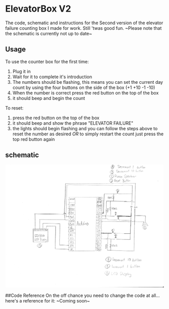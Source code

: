 # ElevatorBox V2
The code, schematic and instructions for the Second version of the elevator failure counting box I made for work. Still 'twas good fun.
~Please note that the schematic is currently not up to date~

## Usage
To use the counter box for the first time:
1. Plug it in
2. Wait for it to complete it's introduction
3. The numbers should be flashing, this means you can set the current day count by using the four buttons on the side of the box (+1 +10 -1 -10)
4. When the number is correct press the red button on the top of the box
5. it should beep and begin the count

To reset:
1. press the red button on the top of the box
2. it should beep and show the phrase "ELEVATOR FAILURE"
3. the lights should begin flashing and you can follow the steps above to reset the number as desired *OR* to simply restart the count just press the top red button again

## schematic
![alt tag](https://raw.githubusercontent.com/michaelalbinson/ElevatorBox/master/Schema.jpg)

##Code Reference 
On the off chance you need to change the code at all... here's a reference for it:
~Coming soon~
